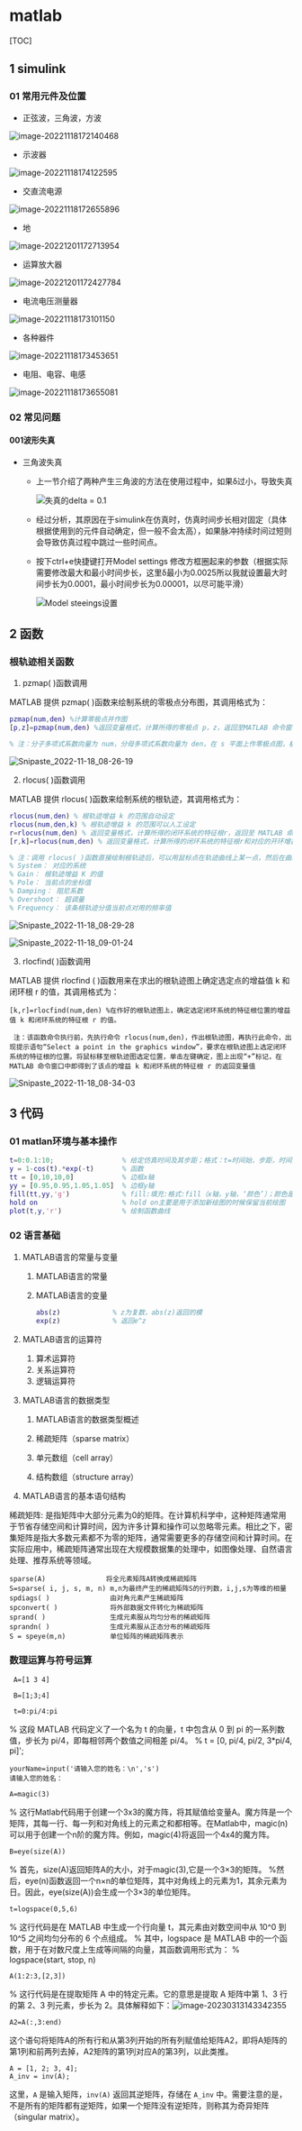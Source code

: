 # matlab

[TOC]

## 1 simulink

### 01 常用元件及位置

- 正弦波，三角波，方波

![image-20221118172140468](http://cdn.nidhogg-110.cn/typora/image-20221118172140468.png)

- 示波器

![image-20221118174122595](http://cdn.nidhogg-110.cn/typora/image-20221118174122595.png)

- 交直流电源

![image-20221118172655896](http://cdn.nidhogg-110.cn/typora/image-20221118172655896.png)

- 地

![image-20221201172713954](http://cdn.nidhogg-110.cn/typora/image-20221201172713954.png)

- 运算放大器

![image-20221201172427784](http://cdn.nidhogg-110.cn/typora/image-20221201172427784.png)

- 电流电压测量器

![image-20221118173101150](http://cdn.nidhogg-110.cn/typora/image-20221118173101150.png)

- 各种器件

![image-20221118173453651](http://cdn.nidhogg-110.cn/typora/image-20221118173453651.png)

- 电阻、电容、电感

![image-20221118173655081](http://cdn.nidhogg-110.cn/typora/image-20221118173655081.png)

### 02 常见问题

#### 001波形失真

- 三角波失真

  - 上一节介绍了两种产生三角波的方法在使用过程中，如果δ过小，导致失真

    ![失真的delta = 0.1](http://cdn.nidhogg-110.cn/typora/20200527135925555.png)

  - 经过分析，其原因在于simulink在仿真时，仿真时间步长相对固定（具体根据使用到的元件自动确定，但一般不会太高），如果脉冲持续时间过短则会导致仿真过程中跳过一些时间点。

  - 按下ctrl+e快捷键打开Model settings
    修改方框圈起来的参数（根据实际需要修改最大和最小时间步长，这里δ最小为0.0025所以我就设置最大时间步长为0.0001，最小时间步长为0.00001，以尽可能平滑）

    ![Model steeings设置](http://cdn.nidhogg-110.cn/typora/20200527141725592.png)

## 2 函数

### 根轨迹相关函数

1. pzmap( )函数调用

MATLAB 提供 pzmap( )函数来绘制系统的零极点分布图，其调用格式为：

```matlab
pzmap(num,den) %计算零极点并作图
[p,z]=pzmap(num,den) %返回变量格式，计算所得的零极点 p，z，返回至MATLAB 命令窗口，不作图。

% 注：分子多项式系数向量为 num，分母多项式系数向量为 den，在 s 平面上作零极点图，极点用“×”表示，零点用“ο”表示。
```

![Snipaste_2022-11-18_08-26-19](http://cdn.nidhogg-110.cn/typora/Snipaste_2022-11-18_08-26-19.png)

2. rlocus( )函数调用

MATLAB 提供 rlocus( )函数来绘制系统的根轨迹，其调用格式为：

```matlab
rlocus(num,den) % 根轨迹增益 k 的范围自动设定
rlocus(num,den,k) % 根轨迹增益 k 的范围可以人工设定
r=rlocus(num,den) % 返回变量格式，计算所得的闭环系统的特征根r，返回至 MATLAB 命令窗口，不作图
[r,k]=rlocus(num,den) % 返回变量格式，计算所得的闭环系统的特征根r和对应的开环增益值 k，返回至 MATLAB 命令窗口，不作图

% 注：调用 rlocus( )函数直接绘制根轨迹后，可以用鼠标点在轨迹曲线上某一点，然后在曲线上滑动，就会出现该点根轨迹的具体参数的显示窗。显示参数的含义说明如下：
% System： 对应的系统
% Gain： 根轨迹增益 K 的值
% Pole： 当前点的坐标值
% Damping： 阻尼系数
% Overshoot： 超调量
% Frequency： 该条根轨迹分值当前点对用的频率值
```

![Snipaste_2022-11-18_08-29-28](http://cdn.nidhogg-110.cn/typora/Snipaste_2022-11-18_08-29-28.png)

![Snipaste_2022-11-18_09-01-24](http://cdn.nidhogg-110.cn/typora/Snipaste_2022-11-18_09-01-24.png)

3. rlocfind( )函数调用

MATLAB 提供 rlocfind ( )函数用来在求出的根轨迹图上确定选定点的增益值 k 和闭环根 r 的值，其调用格式为：

```
[k,r]=rlocfind(num,den) %在作好的根轨迹图上，确定选定闭环系统的特征根位置的增益值 k 和闭环系统的特征根 r 的值。

 注：该函数命令执行前，先执行命令 rlocus(num,den)，作出根轨迹图，再执行此命令，出现提示语句“Select a point in the graphics window”，要求在根轨迹图上选定闭环系统的特征根的位置。将鼠标移至根轨迹图选定位置，单击左键确定，图上出现“+”标记，在 MATLAB 命令窗口中即得到了该点的增益 k 和闭环系统的特征根 r 的返回变量值
```

![Snipaste_2022-11-18_08-34-03](http://cdn.nidhogg-110.cn/typora/Snipaste_2022-11-18_08-34-03.png)



## 3 代码

### 01 matlan环境与基本操作

```matlab
t=0:0.1:10;                 % 给定仿真时间及其步距；格式：t=时间始，步距，时间末
y = 1-cos(t).*exp(-t)       % 函数
tt = [0,10,10,0]            % 边框x轴
yy = [0.95,0.95,1.05,1.05]  % 边框y轴
fill(tt,yy,'g')             % fill:填充:格式:fill（x轴，y轴，‘颜色’）；颜色是英文首字母加引号
hold on                     % hold on主要是用于添加新绘图的时候保留当前绘图
plot(t,y,'r')               % 绘制函数曲线
```

### 02 语言基础

1. MATLAB语言的常量与变量	

   1. MATLAB语言的常量	

   2. MATLAB语言的变量

      ```matlab
      abs(z)             % z为复数，abs(z)返回的模
      exp(z)             % 返回e^z
      ```

      

2. MATLAB语言的运算符

   1. 算术运算符	
   2. 关系运算符	
   3. 逻辑运算符	

3. MATLAB语言的数据类型

   1. MATLAB语言的数据类型概述	

   1. 稀疏矩阵（sparse matrix）	

   1. 单元数组（cell array）	

   1. 结构数组（structure array）	

4. MATLAB语言的基本语句结构

稀疏矩阵: 是指矩阵中大部分元素为0的矩阵。在计算机科学中，这种矩阵通常用于节省存储空间和计算时间，因为许多计算和操作可以忽略零元素。相比之下，密集矩阵是指大多数元素都不为零的矩阵，通常需要更多的存储空间和计算时间。在实际应用中，稀疏矩阵通常出现在大规模数据集的处理中，如图像处理、自然语言处理、推荐系统等领域。

```
sparse(A)				将全元素矩阵A转换成稀疏矩阵
S=sparse( i, j, s, m, n) m,n为最终产生的稀疏矩阵S的行列数，i,j,s为等维的相量
spdiags( )		      	 由对角元素产生稀疏矩阵
spconvert( )			 将外部数据文件转化为稀疏矩阵
sprand( )				 生成元素服从均匀分布的稀疏矩阵
sprandn( )		   		 生成元素服从正态分布的稀疏矩阵
S = speye(m,n)	   		 单位矩阵的稀疏矩阵表示
```

### 数理运算与符号运算

```
 A=[1 3 4]
 
 B=[1;3;4] 
 
 t=0:pi/4:pi

```

 % 这段 MATLAB 代码定义了一个名为 t 的向量，t 中包含从 0 到 pi 的一系列数值，步长为 pi/4，即每相邻两个数值之间相差 pi/4。
 % t = [0, pi/4, pi/2, 3*pi/4, pi]';

```
yourName=input('请输入您的姓名：\n','s')
请输入您的姓名：

```

```
A=magic(3)
```

% 这行Matlab代码用于创建一个3x3的魔方阵，将其赋值给变量A。魔方阵是一个矩阵，其每一行、每一列和对角线上的元素之和都相等。在Matlab中，magic(n)可以用于创建一个n阶的魔方阵。例如，magic(4)将返回一个4x4的魔方阵。

```
B=eye(size(A))
```

% 首先，size(A)返回矩阵A的大小，对于magic(3),它是一个3×3的矩阵。
%然后，eye(n)函数返回一个n×n的单位矩阵，其中对角线上的元素为1，其余元素为日。因此，eye(size(A))会生成一个3×3的单位矩阵。

```
t=logspace(0,5,6)
```

% 这行代码是在 MATLAB 中生成一个行向量 t，其元素由对数空间中从 10^0 到 10^5 之间均匀分布的 6 个点组成。
% 其中，logspace 是 MATLAB 中的一个函数，用于在对数尺度上生成等间隔的向量，其函数调用形式为：
% logspace(start, stop, n)

```
A(1:2:3,[2,3])
```


% 这行代码是在提取矩阵 A 中的特定元素。它的意思是提取 A 矩阵中第 1、3 行的第 2、3 列元素，步长为 2。具体解释如下：![image-20230313143342355](http://cdn.nidhogg-110.cn/typora/image-20230313143342355.png)

```
A2=A(:,3:end)
```

这个语句将矩阵A的所有行和从第3列开始的所有列赋值给矩阵A2，即将A矩阵的第1列和前两列去掉，A2矩阵的第1列对应A的第3列，以此类推。



```
A = [1, 2; 3, 4];
A_inv = inv(A);
```

这里，`A` 是输入矩阵，`inv(A)` 返回其逆矩阵，存储在 `A_inv` 中。需要注意的是，不是所有的矩阵都有逆矩阵，如果一个矩阵没有逆矩阵，则称其为奇异矩阵（singular matrix）。
